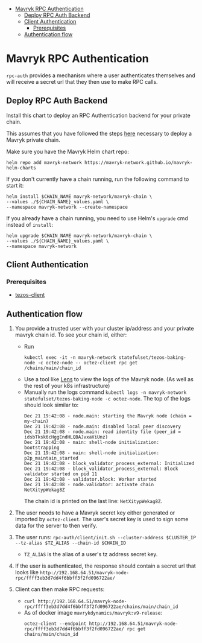 - [Mavryk RPC Authentication](#mavryk-rpc-authentication)
  - [Deploy RPC Auth Backend](#deploy-rpc-auth-backend)
  - [Client Authentication](#client-authentication)
    - [Prerequisites](#prerequisites)
  - [Authentication flow](#authentication-flow)

# Mavryk RPC Authentication

`rpc-auth` provides a mechanism where a user authenticates themselves and will receive a secret url that they then use to make RPC calls.

## Deploy RPC Auth Backend

Install this chart to deploy an RPC Authentication backend for your private chain.

This assumes that you have followed the steps [here](../README.md) necessary to deploy a Mavryk private chain.

Make sure you have the Mavryk Helm chart repo:

```shell
helm repo add mavryk-network https://mavryk-network.github.io/mavryk-helm-charts
```

If you don't currently have a chain running, run the following command to start it:

```shell
helm install $CHAIN_NAME mavryk-network/mavryk-chain \
--values ./${CHAIN_NAME}_values.yaml \
--namespace mavryk-network --create-namespace
```

If you already have a chain running, you need to use Helm's `upgrade` cmd instead of `install`:

```shell
helm upgrade $CHAIN_NAME mavryk-network/mavryk-chain \
--values ./${CHAIN_NAME}_values.yaml \
--namespace mavryk-network
```

## Client Authentication

### Prerequisites

- [tezos-client](https://assets.tqtezos.com/docs/setup/1-tezos-client/)

## Authentication flow

1. You provide a trusted user with your cluster ip/address and your private mavryk chain id.
   To see your chain id, either:

   - Run
     ```shell
     kubectl exec -it -n mavryk-network statefulset/tezos-baking-node -c octez-node -- octez-client rpc get /chains/main/chain_id
     ```
   - Use a tool like [Lens](https://k8slens.dev/) to view the logs of the Mavryk node. (As well as the rest of your k8s infrastructure)
   - Manually run the logs command `kubectl logs -n mavryk-network statefulset/tezos-baking-node -c octez-node`. The top of the logs should look similar to:
     ```
     Dec 21 19:42:08 - node.main: starting the Mavryk node (chain = my-chain)
     Dec 21 19:42:08 - node.main: disabled local peer discovery
     Dec 21 19:42:08 - node.main: read identity file (peer_id = idsbTksk6cHggEndHLQBAJvxaViUnz)
     Dec 21 19:42:08 - main: shell-node initialization: bootstrapping
     Dec 21 19:42:08 - main: shell-node initialization: p2p_maintain_started
     Dec 21 19:42:08 - block_validator_process_external: Initialized
     Dec 21 19:42:08 - block_validator_process_external: Block validator started on pid 11
     Dec 21 19:42:08 - validator.block: Worker started
     Dec 21 19:42:08 - node.validator: activate chain NetXitypWekag8Z
     ```
     The chain id is printed on the last line: `NetXitypWekag8Z`.

2. The user needs to have a Mavryk secret key either generated or imported by `octez-client`. The user's secret key is used to sign some data for the server to then verify.

3. The user runs: `rpc-auth/client/init.sh --cluster-address $CLUSTER_IP --tz-alias $TZ_ALIAS --chain-id $CHAIN_ID`

   - `TZ_ALIAS` is the alias of a user's tz address secret key.

4. If the user is authenticated, the response should contain a secret url that looks like `http://192.168.64.51/mavryk-node-rpc/ffff3eb3d7dd4f6bbff3f2fd096722ae/`

5. Client can then make RPC requests:
   - `curl http://192.168.64.51/mavryk-node-rpc/ffff3eb3d7dd4f6bbff3f2fd096722ae/chains/main/chain_id`
   - As of docker image `mavrykdynamics/mavryk:v9-release`:
     ```shell
     octez-client --endpoint http://192.168.64.51/mavryk-node-rpc/ffff3eb3d7dd4f6bbff3f2fd096722ae/ rpc get chains/main/chain_id
     ```
